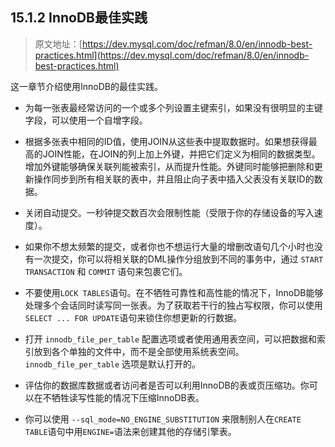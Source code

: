 ## 15.1.2 InnoDB最佳实践

> 原文地址：[https://dev.mysql.com/doc/refman/8.0/en/innodb-best-practices.html](https://dev.mysql.com/doc/refman/8.0/en/innodb-best-practices.html)

这一章节介绍使用InnoDB的最佳实践。

- 为每一张表最经常访问的一个或多个列设置主键索引，如果没有很明显的主键字段，可以使用一个自增字段。

- 根据多张表中相同的ID值，使用JOIN从这些表中提取数据时。如果想获得最高的JOIN性能，在JOIN的列上加上外键，并把它们定义为相同的数据类型。增加外键能够确保关联列能被索引，从而提升性能。外键同时能够把删除和更新操作同步到所有相关联的表中，并且阻止向子表中插入父表没有关联ID的数据。

- 关闭自动提交。一秒钟提交数百次会限制性能（受限于你的存储设备的写入速度）。

- 如果你不想太频繁的提交，或者你也不想运行大量的增删改语句几个小时也没有一次提交，你可以将相关联的DML操作分组放到不同的事务中，通过 `START TRANSACTION` 和 `COMMIT` 语句来包裹它们。

- 不要使用`LOCK TABLES`语句。在不牺牲可靠性和高性能的情况下，InnoDB能够处理多个会话同时读写同一张表。为了获取若干行的独占写权限，你可以使用`SELECT ... FOR UPDATE`语句来锁住你想更新的行数据。

- 打开 `innodb_file_per_table` 配置选项或者使用通用表空间，可以把数据和索引放到各个单独的文件中，而不是全部使用系统表空间。
`innodb_file_per_table` 选项是默认打开的。

- 评估你的数据库数据或者访问者是否可以利用InnoDB的表或页压缩功。你可以在不牺牲读写性能的情况下压缩InnoDB表。

- 你可以使用 `--sql_mode=NO_ENGINE_SUBSTITUTION` 来限制别人在`CREATE TABLE`语句中用`ENGINE=`语法来创建其他的存储引擎表。
